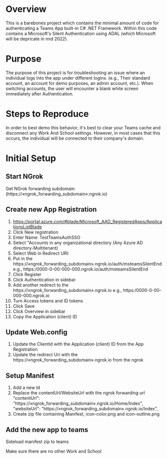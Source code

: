 # Overview
This is a barebones project which contains the minimal amount of code for authenticating a Teams App built-in C# .NET Framework. Within this code contains a Microsoft's Silent Authentication using ADAL (which Microsoft will be depricate in mid 2022).

# Purpose
The purpose of this project is for troubleshooting an issue where an individual logs into the app under different logins. (e.g., Their standard account, an account for demo purposes, an admin account, etc.). When switching accounts, the user will encounter a blank white screen immediately after Authentication.

# Steps to Reproduce
In order to best demo this behavior, it's best to clear your Teams cache and disconnect any Work And School settings. However, in most cases that this occurs, the individual will be connected to their company's domain.

# Initial Setup
## Start NGrok
Get NGrok forwarding subdomain (https://«ngrok_forwarding_subdomain».ngrok.io)

## Create new App Registration

1. https://portal.azure.com/#blade/Microsoft_AAD_RegisteredApps/ApplicationsListBlade
2. Click New registration
3. Enter Name: TestTeamsAuthSSO
4. Select "Accounts in any organizational directory (Any Azure AD directory-Multitenant)
5. Select Web in Redirect URI: 
6. Put in the https://«ngrok_forwarding_subdomain».ngrok.io/auth/msteamsSilentEnd
	e.g., https:/0000-0-00-000-000.ngrok.io/auth/msteamsSilentEnd
7. Click Register
8. Click Authentication in sidebar
9. Add another redirect to the https://«ngrok_forwarding_subdomain».ngrok.io
        e.g., https:/0000-0-00-000-000.ngrok.io
10. Turn Access tokens and ID tokens
11. Click Save
12. Click Overview in sidebar
13. Copy the Application (client) ID

## Update Web.config
1. Update the ClientId with the Application (client) ID from the App Registration
2. Update the redirect Uri with the https://«ngrok_forwarding_subdomain».ngrok.io from the ngrok

## Setup Manifest
1. Add a new Id 
2. Replace the contentUrl/WebsiteUrl with the ngrok forwarding url
      "contentUrl": "https://«ngrok_forwarding_subdomain».ngrok.io/Home/Index",
      "websiteUrl": "https://«ngrok_forwarding_subdomain».ngrok.io/Index",
3. Create zip file containing Manifest, icon-color.png and icon-outline.png

## Add the new app to teams
Sideload manifest zip to teams

Make sure there are no other Work and School

